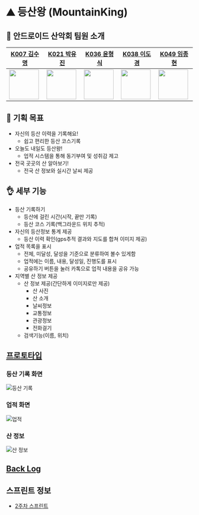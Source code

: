 # :mountain: 등산왕 (MountainKing)

## :raised_hands: 안드로이드 산악회 팀원 소개
|[K007 김수명](https://github.com/kykapple)|[K021 박유진](https://github.com/illlama)|[K036 윤형식](https://github.com/imnotmoon)|[K038 이도경](https://github.com/Alencion)|[K049 임종현](https://github.com/Alencion)|
|------|---|---|---|------|
|<img src="https://github.com/lifespank.png" width="80"> |<img src="https://github.com/evyooo.png" width="80">|<img src="https://github.com/puhahaha3000.png" width="80">|<img src="https://github.com/dokyeonglee.png" width="80">|<img src="https://github.com/JongDO-android.png" width="80">|

## :information_desk_person: 기획 목표
- 자신의 등산 이력을 기록해요!
    - 쉽고 편리한 등산 코스기록
- 오늘도 내일도 등산왕!
    - 업적 시스템을 통해 동기부여 및 성취감 제고
- 전국 곳곳의 산 알아보기!
    - 전국 산 정보와 실시간 날씨 제공


## :ok_hand: 세부 기능
- 등산 기록하기
    - 등산에 걸린 시간(시작, 끝만 기록)
    - 등산 코스 기록(백그라운드 위치 추적)
- 자신의 등산정보 통계 제공
    - 등산 이력 확인(gps추적 결과와 지도를 합쳐 이미지 제공)
- 업적 목록을 표시
    - 전체, 미달성, 달성을 기준으로 분류하여 볼수 있게함
    - 업적에는 이름, 내용, 달성일, 진행도를 표시
    - 공유하기 버튼을 눌러 카톡으로 업적 내용을 공유 가능
- 지역별 산 정보 제공
    - 산 정보 제공(간단하게 이미지로만 제공)
        - 산 사진
        - 산 소개
        - 날씨정보
        - 교통정보
        - 관광정보
        - 전화걸기
    - 검색기능(이름, 위치)


## [프로토타입](https://www.figma.com/proto/QV7K6OTle8wdLX7Zsvz3Y2/%EC%95%B1?node-id=6%3A10&scaling=scale-down&page-id=0%3A1)
### 등산 기록 화면
![등산 기록](https://user-images.githubusercontent.com/63493474/139203193-60ee7702-aade-4c0f-847d-771ac00ed6a7.PNG)

### 업적 화면
![업적](https://user-images.githubusercontent.com/63493474/139203234-e308ea72-8c73-4379-978b-e1721e448a6f.PNG)

### 산 정보
![산 정보](https://user-images.githubusercontent.com/63493474/139203269-423820fd-f04a-45a9-84da-b86ed4b20ed0.PNG)

## [Back Log](https://docs.google.com/spreadsheets/d/1qkqVNUe4wu5wITSt38hPptGilZvWjReoT-aOTzjKwCA/edit#gid=1890013602)

## 스프린트 정보
 - [2주차 스프린트](https://github.com/boostcampwm-2021/Android09-MountainKing/wiki/2%EC%A3%BC%EC%B0%A8-%EC%8A%A4%ED%94%84%EB%A6%B0%ED%8A%B8)

